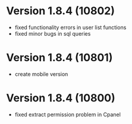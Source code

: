 # Version 1.8.4 (10802)
- fixed functionality errors in user list functions
- fixed minor bugs in sql queries

# Version 1.8.4 (10801)
- create mobile version

# Version 1.8.4 (10800)
- fixed extract permission problem in Cpanel
